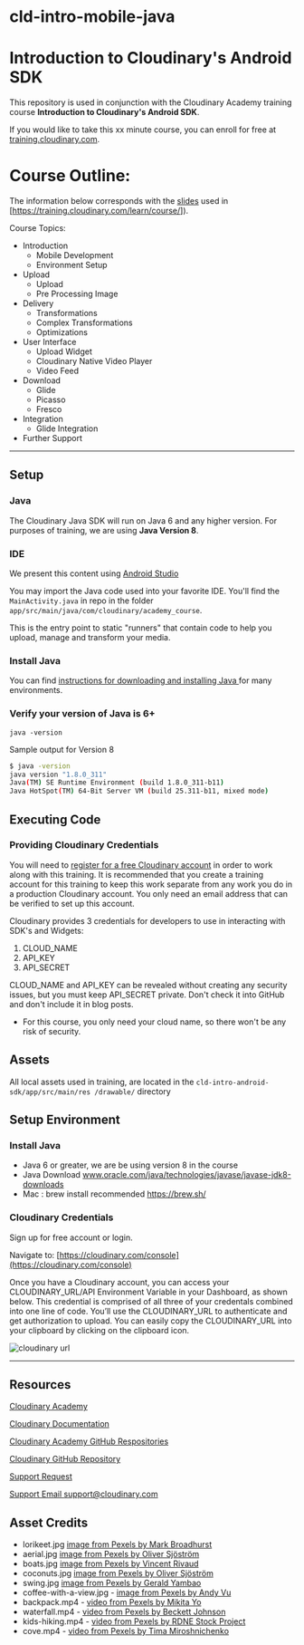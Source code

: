 # cld-intro-mobile-java

# Introduction to Cloudinary's Android SDK
This repository is used in conjunction with the Cloudinary Academy training course **Introduction to Cloudinary's Android SDK**.

If you would like to take this xx minute course, you can enroll for free at [training.cloudinary.com](https://training.cloudinary.com).

# Course Outline:
The information below corresponds with the [slides](<>) used in [https://training.cloudinary.com/learn/course/<fill-in-later>]).

Course Topics:
- Introduction
  - Mobile Development
  - Environment Setup
- Upload
  - Upload
  - Pre Processing Image 
- Delivery
  - Transformations
  - Complex Transformations
  - Optimizations
- User Interface
  - Upload Widget
  - Cloudinary Native Video Player
  - Video Feed 
- Download
  - Glide
  - Picasso
  - Fresco
- Integration
  - Glide Integration
- Further Support

---


## Setup

### Java
The Cloudinary Java SDK will run on Java 6 and any higher version. For purposes of training, we are using **Java Version 8**.

### IDE

We present this content using [Android Studio](https://developer.android.com/studio)

You may import the Java code used into your favorite IDE. You'll find the `MainActivity.java` in repo in the folder `app/src/main/java/com/cloudinary/academy_course`.

This is the entry point to static "runners" that contain code to help you upload, manage and transform your media.


### Install Java

You can find [instructions for downloading and installing Java ](https://www.java.com/en/download/help/index_installing.html) for many environments.

### Verify your version of Java is 6+

```
java -version

```
Sample output for Version 8

```bash
$ java -version
java version "1.8.0_311"
Java(TM) SE Runtime Environment (build 1.8.0_311-b11)
Java HotSpot(TM) 64-Bit Server VM (build 25.311-b11, mixed mode)
```

## Executing Code

### Providing Cloudinary Credentials

You will need to [register for a free Cloudinary account](https://cloudinary.com/users/register/free) in order to work along with this training. It is recommended that you create a training account for this training to keep this work separate from any work you do in a production Cloudinary account.  You only need an email address that can be verified to set up this account.

Cloudinary provides 3 credentials for developers to use in interacting with SDK's and Widgets:

1. CLOUD_NAME
2. API_KEY
3. API_SECRET

CLOUD_NAME and API_KEY can be revealed without creating any security issues, but you must keep API_SECRET private. Don't check it into GitHub and don't include it in blog posts.
- For this course, you only need your cloud name, so there won't be any risk of security. 

## Assets
All local assets used in training, are located in the `cld-intro-android-sdk/app/src/main/res
/drawable/` directory

## Setup Environment

### Install Java

- Java 6 or greater, we are be using version 8 in the course
- Java Download www.oracle.com/java/technologies/javase/javase-jdk8-downloads
- Mac : brew install recommended https://brew.sh/


### Cloudinary Credentials

Sign up for free account or login.

Navigate to:  [https://cloudinary.com/console](https://cloudinary.com/console)

Once you have a Cloudinary account, you can access your CLOUDINARY_URL/API Environment Variable in your Dashboard, as shown below. This credential is comprised of all three of your credentals combined into one line of code. You’ll use the CLOUDINARY_URL to authenticate and get authorization to upload. You can easily copy the CLOUDINARY_URL into your clipboard by clicking on the clipboard icon.

![cloudinary url](https://res.cloudinary.com/jen-brissman/image/upload/v1702021754/cld-url.png)

---
## Resources

[Cloudinary Academy](training.cloudinary.com)

[Cloudinary Documentation](https://cloudinary.com/documentation)

[Cloudinary Academy GitHub Respositories](https://github.com/cloudinary-training)

[Cloudinary GitHub Repository](https://github.com/cloudinary)

[Support Request](https://support.cloudinary.com/hc/en-us/requests/new)

[Support Email support@cloudinary.com](mailto:support@cloudinary.com)

## Asset Credits
- lorikeet.jpg [image from Pexels by Mark Broadhurst](https://www.pexels.com/photo/blue-orange-and-green-bird-on-yellow-flower-105808/)
- aerial.jpg [image from Pexels by Oliver Sjöström](https://www.pexels.com/photo/body-of-water-near-green-mountain-931018/)
- boats.jpg [image from Pexels by Vincent Rivaud](https://www.pexels.com/photo/white-boats-on-body-of-water-2265876/)
- coconuts.jpg [image from Pexels by Oliver Sjöström](https://www.pexels.com/photo/person-standing-on-dirt-surrounded-by-coconut-trees-1005417/)
- swing.jpg [image from Pexels by Gerald Yambao](https://www.pexels.com/photo/photo-of-boy-swinging-over-body-of-water-2413238/)
- coffee-with-a-view.jpg - [image from Pexels by Andy Vu](https://www.pexels.com/photo/man-in-brown-jacket-and-brown-hat-standing-on-rock-near-lake-3217911/)
- backpack.mp4 - [video from Pexels by Mikita Yo](https://www.pexels.com/video/a-man-standing-still-on-a-cliff-edge-8644064/)
- waterfall.mp4 - [video from Pexels by Beckett Johnson](https://www.pexels.com/video/footage-of-waterfalls-5022215/)
- kids-hiking.mp4 - [video from Pexels by RDNE Stock Project](https://www.pexels.com/video/two-boys-walking-on-a-park-8083560/)
- cove.mp4 - [video from Pexels by Tima Miroshnichenko](https://www.pexels.com/video/sea-waves-crashing-the-cliff-coast-6010489/)
